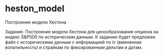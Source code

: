 # heston_model
Построение модели Хестона

Задание. Построение модели Хестона для ценообразования опциона на индекс S&P500 по историческим данным. К заданию будет предложен файл с историческими данным с информацией по iv (вмененная волатильность) и страйкам по фиксированным дельтам и датам. 
